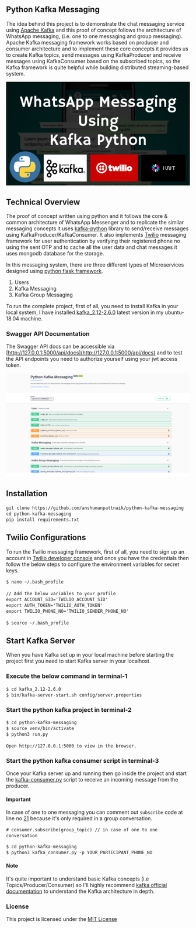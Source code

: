 ## Python Kafka Messaging
The idea behind this project is to demonstrate the chat messaging service using [Apache Kafka](https://kafka.apache.org/) and this proof of concept follows the architecture of WhatsApp messaging, (i.e. one to one messaging and group messaging). Apache Kafka messaging framework works based on producer and consumer architecture and to implement these core concepts it provides us to create Kafka topics, send messages using KafkaProducer and receive messages using KafkaConsumer based on the subscribed topics, so the Kafka framework is quite helpful while building distributed streaming-based system.

<img src="screenshots/WhatsApp_Kafka_Python.png"/>

## Technical Overview
The proof of concept written using python and it follows the core & common architecture of WhatsApp Messenger and to replicate the similar messaging concepts it uses [kafka-python](https://pypi.org/project/kafka-python/) library to send/receive messages using KafkaProducer/KafkaConsumer. It also implements [Twilio](https://www.twilio.com/) messaging framework for user authentication by verifying their registered phone no using the sent OTP and to cache all the user data and chat messages it uses mongodb database for the storage.

In this messaging system, there are three different types of Microservices designed using [python flask framework](https://flask.palletsprojects.com/en/1.1.x/).

1. Users
2. Kafka Messaging
3. Kafka Group Messaging

To run the complete project, first of all, you need to install Kafka in your local system, I have installed [kafka_2.12-2.6.0](https://kafka.apache.org/downloads) latest version in my ubuntu-18.04 machine.

### Swagger API Documentation
The Swagger API docs can be accessible via [http://127.0.0.1:5000/api/docs](http://127.0.0.1:5000/api/docs) and to test the API endpoints you need to authorize yourself using your jwt access token.

<img src="screenshots/swagger.png"/>

## Installation
``````````````````````````````````````````````````````````````````
git clone https://github.com/anshumanpattnaik/python-kafka-messaging
cd python-kafka-messaging
pip install requirements.txt
``````````````````````````````````````````````````````````````````

## Twilio Configurations
To run the Twilio messaging framework, first of all, you need to sign up an account in [Twilio developer console](https://www.twilio.com/console) and once you have the credentials then follow the below steps to configure the environment variables for secret keys.

```````````````````````````````````````````````````````````````````
$ nano ~/.bash_profile

// Add the below variables to your profile
export ACCOUNT_SID='TWILIO_ACCOUNT_SID'
export AUTH_TOKEN='TWILIO_AUTH_TOKEN'
export TWILIO_PHONE_NO='TWILIO_SENDER_PHONE_NO'

$ source ~/.bash_profile
```````````````````````````````````````````````````````````````````

## Start Kafka Server
When you have Kafka set up in your local machine before starting the project first you need to start Kafka server in your localhost.

### Execute the below command in terminal-1
``````````````````````````````````````````````````````````````
$ cd kafka_2.12-2.6.0
$ bin/kafka-server-start.sh config/server.properties
``````````````````````````````````````````````````````````````

### Start the python kafka project in terminal-2
``````````````````````````````````````````````````````````````
$ cd python-kafka-messaging
$ source venv/bin/activate
$ python3 run.py

Open http://127.0.0.1:5000 to view in the browser.
``````````````````````````````````````````````````````````````

### Start the python kafka consumer script in terminal-3
Once your Kafka server up and running then go inside the project and start the [kafka-consumer.py](https://github.com/anshumanpattnaik/python-kafka-messaging/blob/main/kafka_consumer.py) script to receive an incoming message from the producer.

#### Important
In case of one to one messaging you can comment out `subscribe` code at line no [21](https://github.com/anshumanpattnaik/python-kafka-messaging/blob/b651fbbdd34650408a6ae639b7ce1a536e0d121e/kafka_consumer.py#L21) because it's only required in a group conversation.

````````````````````````````````````````
# consumer.subscribe(group_topic) // in case of one to one conversation
````````````````````````````````````````

`````````````````````````````````````````````````````````````````
$ cd python-kafka-messaging
$ python3 kafka_consumer.py -p YOUR_PARTICIPANT_PHONE_NO
`````````````````````````````````````````````````````````````````

#### Note
It's quite important to understand basic Kafka concepts (i.e Topics/Producer/Consumer) so I'll highly recommend [kafka official documentation](https://kafka.apache.org/intro) to understand the Kafka architecture in depth.

### License
This project is licensed under the [MIT License](LICENSE)
